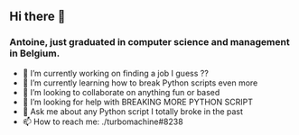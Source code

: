 ## Hi there 👋

<!--
**TurboMachina/turbomachina** is a ✨ _special_ ✨ repository because its `README.md` (this file) appears on your GitHub profile.

Here are some ideas to get you started:

- 🔭 I’m currently working on ...
- 🌱 I’m currently learning ...
- 👯 I’m looking to collaborate on ...
- 🤔 I’m looking for help with ...
- 💬 Ask me about ...
- 📫 How to reach me: ...
- 😄 Pronouns: ...
- ⚡ Fun fact: ...
-->

### Antoine, just graduated in computer science and management in Belgium.

- 🔭 I’m currently working on finding a job I guess ??
- 🌱 I’m currently learning how to break Python scripts even more
- 👯 I’m looking to collaborate on anything fun or based
- 🤔 I’m looking for help with BREAKING MORE PYTHON SCRIPT
- 💬 Ask me about any Python script I totally broke in the past
- 📫 How to reach me: ./turbomachine#8238
